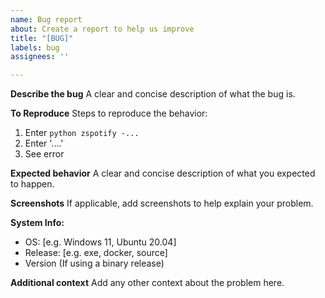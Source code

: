 ```yaml
---
name: Bug report
about: Create a report to help us improve
title: "[BUG]"
labels: bug
assignees: ''

---
```


**Describe the bug**
A clear and concise description of what the bug is.

**To Reproduce**
Steps to reproduce the behavior:
1. Enter `python zspotify -...`
2. Enter '....'
3. See error

**Expected behavior**
A clear and concise description of what you expected to happen.

**Screenshots**
If applicable, add screenshots to help explain your problem.

**System Info:**
 - OS: [e.g. Windows 11, Ubuntu 20.04]
 - Release: [e.g. exe, docker, source]
 - Version (If using a binary release)

**Additional context**
Add any other context about the problem here.
